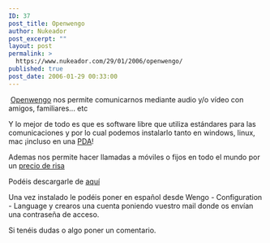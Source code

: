 ```yaml
---
ID: 37
post_title: Openwengo
author: Nukeador
post_excerpt: ""
layout: post
permalink: >
  https://www.nukeador.com/29/01/2006/openwengo/
published: true
post_date: 2006-01-29 00:33:00
---
```

<a href="http://www.openwengo.com/static/eng_eng/images/_commun/top.gif"><img src="http://www.openwengo.com/static/eng_eng/images/_commun/top.gif" alt="" border="0" /></a>
<a href="http://www.openwengo.com/">Openwengo</a> nos permite comunicarnos mediante audio y/o vídeo con amigos, familiares... etc

Y lo mejor de todo es que es software libre que utiliza estándares para las comunicaciones y por lo cual podemos instalarlo tanto en windows, linux, mac ¡incluso en una <a href="http://es.wikipedia.org/wiki/Pda">PDA</a>!

Ademas nos permite hacer llamadas a móviles o fijos en todo el mundo por un <a href="http://www.openwengo.com/index.php?yawl%5BS%5D=wengo.public.quickwin&amp;yawl%5BK%5D=wengo.public.aboutCallOut">precio de risa</a>

Podéis descargarle de <a href="http://www.openwengo.com/index.php?yawl%5BS%5D=wengo.public.homePage&amp;yawl%5BK%5D=wengo.public.download">aquí</a>

Una vez instalado le podéis poner en español desde Wengo - Configuration - Language y crearos una cuenta poniendo vuestro mail donde os envían una contraseña de acceso.

Si tenéis dudas o algo poner un comentario.